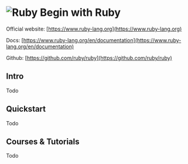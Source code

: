 # ![Ruby](https://rawgit.com/asankasri/begin-with-it-alpha/master/icons/ruby.png "Ruby") Begin with Ruby

Official website: [https://www.ruby-lang.org](https://www.ruby-lang.org)

Docs: [https://www.ruby-lang.org/en/documentation](https://www.ruby-lang.org/en/documentation)

Github: [https://github.com/ruby/ruby](https://github.com/ruby/ruby)

## Intro

Todo

## Quickstart

Todo

## Courses & Tutorials

Todo

